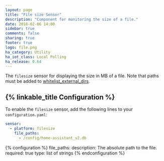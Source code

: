 ```yaml
---
layout: page
title: "File size Sensor"
description: "Component for monitoring the size of a file."
date: 2018-02-06 14:00
sidebar: true
comments: false
sharing: true
footer: true
logo: file.png
ha_category: Utility
ha_iot_class: Local Polling
ha_release: 0.64
---
```


The `filesize` sensor for displaying the size in MB of a file. Note that paths must be added to [whitelist_external_dirs](/docs/configuration/basic/).

## {% linkable_title Configuration %}

To enable the `filesize` sensor, add the following lines to your `configuration.yaml`:

```yaml
sensor:
  - platform: filesize
    file_paths:
      - /config/home-assistant_v2.db
  ```

{% configuration %}
file_paths:
  description: The absolute path to the file.
  required: true
  type: list of strings
{% endconfiguration %}

